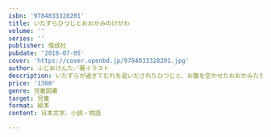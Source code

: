 ```yaml
---
isbn: '9784033328201'
title: いたずらひつじとおおかみのけがわ
volume: ''
series: ''
publisher: 偕成社
pubdate: '2018-07-05'
cover: 'https://cover.openbd.jp/9784033328201.jpg'
author: ふじおけんた／著イラスト
description: いたずらが過ぎてむれを追いだされたひつじと、お腹を空かせたおおかみたちのユーモラスな話。
price: '1300'
genre: 児童図書
target: 児童
format: 絵本
content: 日本文学、小説・物語

---
```

